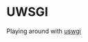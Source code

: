 # UWSGI

Playing around with [uswgi](https://uwsgi-docs.readthedocs.io/en/latest/WSGIquickstart.html)
